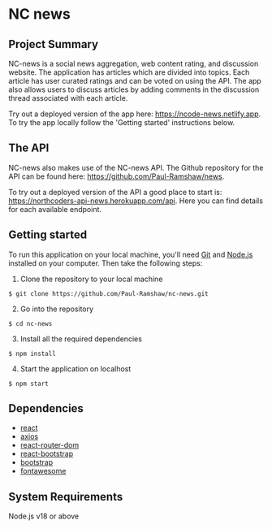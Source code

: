 # NC news

## Project Summary

NC-news is a social news aggregation, web content rating, and discussion website. The application has articles which are divided into topics. Each article has user curated ratings and can be voted on using the API. The app also allows users to discuss articles by adding comments in the discussion thread associated with each article.

Try out a deployed version of the app here: https://ncode-news.netlify.app. To try the app locally follow the 'Getting started' instructions below.

## The API

NC-news also makes use of the NC-news API. The Github repository for the API can be found here: https://github.com/Paul-Ramshaw/news.

To try out a deployed version of the API a good place to start is: https://northcoders-api-news.herokuapp.com/api. Here you can find details for each available endpoint.

## Getting started

To run this application on your local machine, you'll need [Git](https://git-scm.com/) and [Node.js](https://nodejs.org/en/download/) installed on your computer. Then take the following steps:

1. Clone the repository to your local machine

```
$ git clone https://github.com/Paul-Ramshaw/nc-news.git
```

2. Go into the repository

```
$ cd nc-news
```

3. Install all the required dependencies

```
$ npm install
```

4. Start the application on localhost

```
$ npm start
```

## Dependencies

- [react](https://reactjs.org/)
- [axios](https://github.com/axios/axios)
- [react-router-dom](https://v5.reactrouter.com/web/guides/quick-start)
- [react-bootstrap](https://react-bootstrap.github.io/)
- [bootstrap](https://getbootstrap.com/)
- [fontawesome](https://fontawesome.com/)

## System Requirements

Node.js v18 or above<br>
